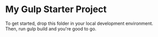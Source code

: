 # My Gulp Starter Project

To get started, drop this folder in your local development environment.
Then, run gulp build and you're good to go. 
